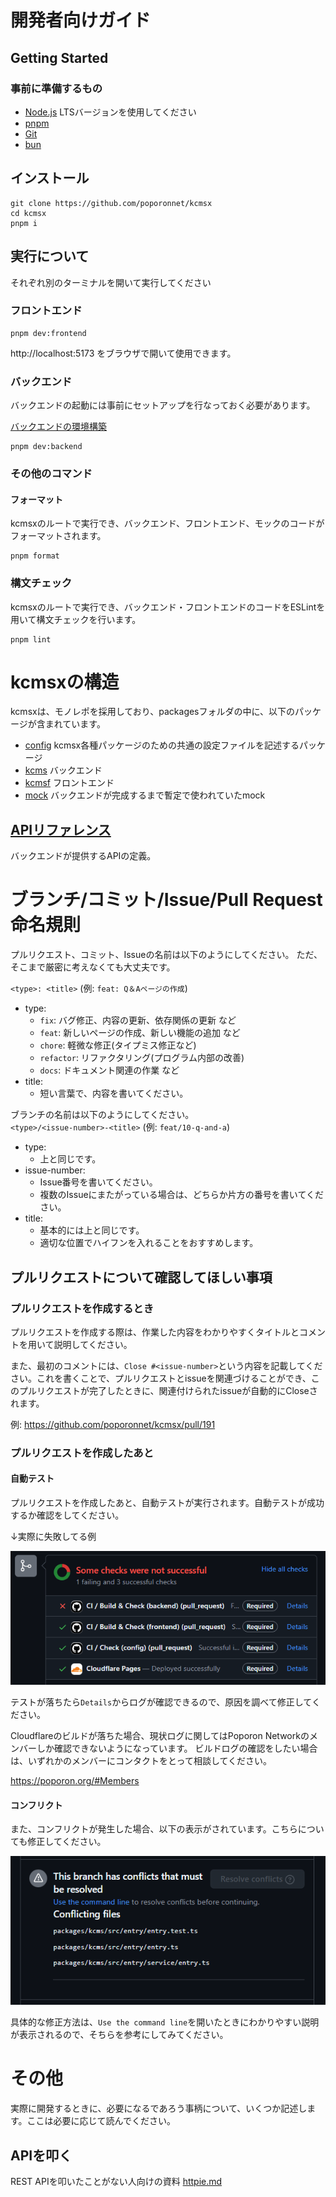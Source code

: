 # 開発者向けガイド
## Getting Started
### 事前に準備するもの
- [Node.js](https://nodejs.org/en/) LTSバージョンを使用してください
- [pnpm](https://pnpm.io/ja/)
- [Git](https://git-scm.com/downloads)
- [bun](https://bun.sh/)

## インストール
```
git clone https://github.com/poporonnet/kcmsx
cd kcmsx
pnpm i
```

## 実行について
それぞれ別のターミナルを開いて実行してください

### フロントエンド
```
pnpm dev:frontend
```
http://localhost:5173 をブラウザで開いて使用できます。

### バックエンド
バックエンドの起動には事前にセットアップを行なっておく必要があります。

[バックエンドの環境構築](../packages/kcms/README.md)

```
pnpm dev:backend
```

### その他のコマンド
#### フォーマット
kcmsxのルートで実行でき、バックエンド、フロントエンド、モックのコードがフォーマットされます。
```
pnpm format
```

### 構文チェック
kcmsxのルートで実行でき、バックエンド・フロントエンドのコードをESLintを用いて構文チェックを行います。
```
pnpm lint
```

# kcmsxの構造
kcmsxは、モノレポを採用しており、packagesフォルダの中に、以下のパッケージが含まれています。
- [config](./packages/config/) kcmsx各種パッケージのための共通の設定ファイルを記述するパッケージ
- [kcms](./packages/kcms/) バックエンド
- [kcmsf](./packages/kcmsf/) フロントエンド
- [mock](./packages/mock/) バックエンドが完成するまで暫定で使われていたmock

## [APIリファレンス](./api.md)
バックエンドが提供するAPIの定義。

# ブランチ/コミット/Issue/Pull Request命名規則
プルリクエスト、コミット、Issueの名前は以下のようにしてください。
ただ、そこまで厳密に考えなくても大丈夫です。

`<type>: <title>` (例: `feat: Q＆Aページの作成`)  
- type:
  - `fix`: バグ修正、内容の更新、依存関係の更新 など
  - `feat`: 新しいページの作成、新しい機能の追加 など
  - `chore`: 軽微な修正(タイプミス修正など)
  - `refactor`: リファクタリング(プログラム内部の改善)
  - `docs`: ドキュメント関連の作業 など
- title:
  - 短い言葉で、内容を書いてください。

ブランチの名前は以下のようにしてください。  
`<type>/<issue-number>-<title>` (例: `feat/10-q-and-a`)
- type:
  - 上と同じです。
- issue-number:
  - Issue番号を書いてください。
  - 複数のIssueにまたがっている場合は、どちらか片方の番号を書いてください。
- title:
  - 基本的には上と同じです。
  - 適切な位置でハイフンを入れることをおすすめします。

## プルリクエストについて確認してほしい事項
### プルリクエストを作成するとき
プルリクエストを作成する際は、作業した内容をわかりやすくタイトルとコメントを用いて説明してください。

また、最初のコメントには、`Close #<issue-number>`という内容を記載してください。これを書くことで、プルリクエストとissueを関連づけることができ、このプルリクエストが完了したときに、関連付けられたissueが自動的にCloseされます。

例: https://github.com/poporonnet/kcmsx/pull/191

### プルリクエストを作成したあと
#### 自動テスト
プルリクエストを作成したあと、自動テストが実行されます。自動テストが成功するか確認をしてください。

↓実際に失敗してる例

![自動テストが失敗した例](./gh-action-test.png)

テストが落ちたら`Details`からログが確認できるので、原因を調べて修正してください。

Cloudflareのビルドが落ちた場合、現状ログに関してはPoporon Networkのメンバーしか確認できないようになっています。
ビルドログの確認をしたい場合は、いずれかのメンバーにコンタクトをとって相談してください。

https://poporon.org/#Members

#### コンフリクト
また、コンフリクトが発生した場合、以下の表示がされています。こちらについても修正してください。

![コンフリクトが発生したときの表示](./conflict.png)

具体的な修正方法は、`Use the command line`を開いたときにわかりやすい説明が表示されるので、そちらを参考にしてみてください。

# その他
実際に開発するときに、必要になるであろう事柄について、いくつか記述します。ここは必要に応じて読んでください。

## APIを叩く
REST APIを叩いたことがない人向けの資料
[httpie.md](./httpie.md)
